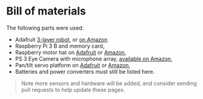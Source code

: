 # Bill of materials

The following parts were used:
- Adafruit [3-layer robot](https://www.adafruit.com/product/3244), or [on Amazon](https://www.amazon.com/Adafruit-3244-3-Layer-Round-Chassis/dp/B01N0ZWLFG?SubscriptionId=AKIAILSHYYTFIVPWUY6Q&tag=duckduckgo-d-20&linkCode=xm2&camp=2025&creative=165953&creativeASIN=B01N0ZWLFG)
- Raspberry Pi 3 B and memory card,
- Raspberry motor hat on [Adafruit](https://www.adafruit.com/product/2348) or [Amazon](https://www.amazon.com/Adafruit-Stepper-Motor-HAT-Raspberry/dp/B00TIY5JM8/ref=sr_1_2_sspa?ie=UTF8&qid=1543428453&sr=8-2-spons&keywords=raspberry+pi+motor+hat&psc=1),
- PS 3 Eye Camera with microphone array, [available on Amazon](https://www.amazon.com/Sony-PlayStation-Camera-Bulk-Packaging-Pc/dp/B0072I2240/ref=sr_1_1?s=electronics&ie=UTF8&qid=1543428344&sr=1-1&keywords=ps3+eye),
- Pan/tilt servo platform on [Adafruit](https://www.adafruit.com/product/1967) or [Amazon](https://www.amazon.com/Adafruit-Mini-Pan-Tilt-Kit-Assembled/dp/B00PY3LQ2Y?SubscriptionId=AKIAILSHYYTFIVPWUY6Q&tag=duckduckgo-d-20&linkCode=xm2&camp=2025&creative=165953&creativeASIN=B00PY3LQ2Y),
- Batteries and power converters must still be listed here.


> Note more sensors and hardware will be added, and consider sending pull requests to help update these pages.
